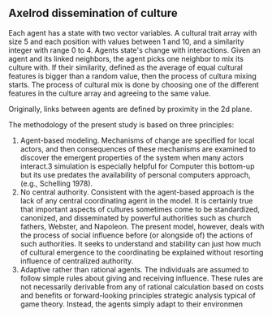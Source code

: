 Axelrod dissemination of culture
---------------------------------

Each agent has a state with two vector variables. A cultural trait array with size 5 and each position with values between 1 and 10, and a similarity integer with range 0 to 4.
Agents state's change with interactions. Given an agent and its linked neighbors, the agent picks one neighbor to mix its culture with. If their similarity, defined as the average of equal cultural features is bigger than a random value, then the process of cultura mixing starts. The process of cultural mix is done by choosing one of the different features in the culture array and agreeing to the same value.

 Originally, links between agents are defined by proximity in the 2d plane.

 The methodology of the present study is based on three principles:

1. Agent-based modeling. Mechanisms of change are specified for local actors, and then consequences of these mechanisms are examined to discover the emergent properties of the system when many actors interact.3 simulation is especially helpful for Computer this bottom-up but its use predates the availability of personal computers approach, (e.g., Schelling 1978).
2. No central authority. Consistent with the agent-based approach is the lack of any central coordinating agent in the model. It is certainly true that important aspects of cultures sometimes come to be standardized, canonized, and disseminated by powerful authorities such as church fathers, Webster, and Napoleon. The present model, however, deals with the process of social influence before (or alongside of) the actions of such authorities.  It seeks to understand and stability can just how much of cultural emergence to the coordinating be explained without resorting influence of centralized authority.
3. Adaptive rather than rational agents. The individuals are assumed to follow simple rules about giving and receiving influence. These rules are not necessarily derivable from any of rational calculation based on costs and benefits or forward-looking principles strategic analysis typical of game theory. Instead, the agents simply adapt to their environmen



